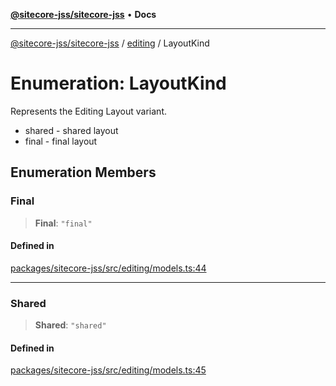 [**@sitecore-jss/sitecore-jss**](../../README.md) • **Docs**

***

[@sitecore-jss/sitecore-jss](../../README.md) / [editing](../README.md) / LayoutKind

# Enumeration: LayoutKind

Represents the Editing Layout variant.
- shared - shared layout
- final - final layout

## Enumeration Members

### Final

> **Final**: `"final"`

#### Defined in

[packages/sitecore-jss/src/editing/models.ts:44](https://github.com/Sitecore/jss/blob/79b72df335ab50517e6c3357c25dd7db1965274d/packages/sitecore-jss/src/editing/models.ts#L44)

***

### Shared

> **Shared**: `"shared"`

#### Defined in

[packages/sitecore-jss/src/editing/models.ts:45](https://github.com/Sitecore/jss/blob/79b72df335ab50517e6c3357c25dd7db1965274d/packages/sitecore-jss/src/editing/models.ts#L45)
